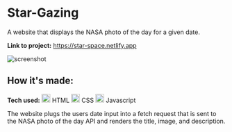 # Star-Gazing
A website that displays the NASA photo of the day for a given date.

**Link to project:** https://star-space.netlify.app

![screenshot](https://star-space.netlify.app/images/Star-gazing-pic.jpg)

## How it's made:
**Tech used:** <img height="20" src="https://user-images.githubusercontent.com/25181517/192158954-f88b5814-d510-4564-b285-dff7d6400dad.png" alt="HTML" title="HTML" /> HTML <img height="20" src="https://user-images.githubusercontent.com/25181517/183898674-75a4a1b1-f960-4ea9-abcb-637170a00a75.png" alt="CSS" title="CSS" /> CSS <img height="20" src="https://user-images.githubusercontent.com/25181517/117447155-6a868a00-af3d-11eb-9cfe-245df15c9f3f.png" alt="JavaScript" title="JavaScript" /> Javascript

The website plugs the users date input into a fetch request that is sent to the NASA photo of the day API and renders the title, image, and description.
